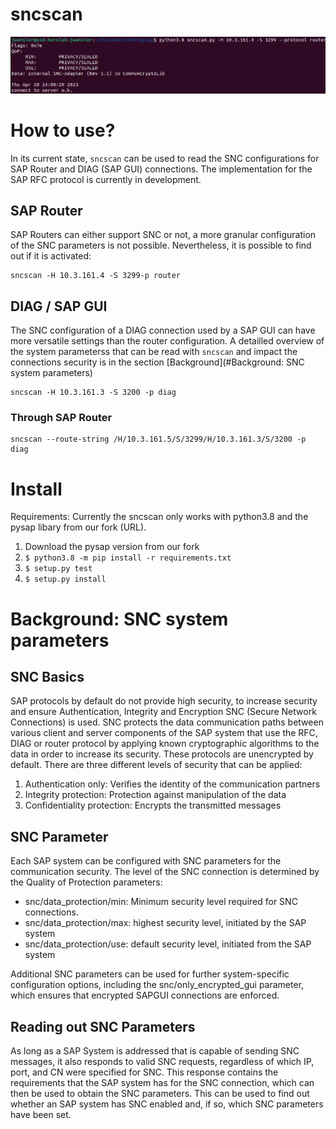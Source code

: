# sncscan

![](images/sncscan.png)

# How to use?

In its current state, `sncscan` can be used to read the SNC configurations for SAP Router and DIAG (SAP GUI) connections. The implementation for the SAP RFC protocol is currently in development.


## SAP Router

SAP Routers can either support SNC or not, a more granular configuration of the SNC parameters is not possible.
Nevertheless, it is possible to find out if it is activated:

```
sncscan -H 10.3.161.4 -S 3299-p router
```


## DIAG / SAP GUI

The SNC configuration of a DIAG connection used by a SAP GUI can have more versatile settings than the router configuration.
A detailled overview of the system parameterss that can be read with `sncscan` and impact the connections security is in the section [Background](#Background: SNC system parameters)

```
sncscan -H 10.3.161.3 -S 3200 -p diag
```

### Through SAP Router

```
sncscan --route-string /H/10.3.161.5/S/3299/H/10.3.161.3/S/3200 -p diag
```
###

# Install
Requirements: Currently the sncscan only works with python3.8 and the pysap libary from our fork (URL). 

1. Download the pysap version from our fork
2. ```$ python3.8 -m pip install -r requirements.txt```
2. ```$ setup.py test```
3. ```$ setup.py install```


# Background: SNC system parameters

## SNC Basics
SAP protocols by default do not provide high security, to increase security and ensure Authentication, Integrity and Encryption SNC (Secure Network Connections) is used.
SNC protects the data communication paths between various client and server components of the SAP system that use the RFC, DIAG or router protocol by applying known cryptographic algorithms to the data in order to increase its security. These protocols are unencrypted by default.
There are three different levels of security that can be applied:

1. Authentication only: Verifies the identity of the communication partners
2. Integrity protection: Protection against manipulation of the data
3. Confidentiality protection: Encrypts the transmitted messages
## SNC Parameter
Each SAP system can be configured with SNC parameters for the communication security. 
The level of the SNC connection is determined by the Quality of Protection parameters:
- snc/data_protection/min: Minimum security level required for SNC connections.
- snc/data_protection/max: highest security level, initiated by the SAP system
- snc/data_protection/use: default security level, initiated from the SAP system

Additional SNC parameters can be used for further system-specific configuration options, including the snc/only_encrypted_gui parameter, which ensures that encrypted SAPGUI connections are enforced. 


## Reading out SNC Parameters

As long as a SAP System is addressed that is capable of sending SNC messages, it also responds to valid SNC requests, regardless of which IP, port, and CN were specified for SNC. 
This response contains the requirements that the SAP system has for the SNC connection, which can then be used to obtain the SNC parameters.
This can be used to find out whether an SAP system has SNC enabled and, if so, which SNC parameters have been set.




